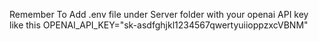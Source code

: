 Remember To Add .env file under Server folder with your openai API key like this    OPENAI_API_KEY="sk-asdfghjkl1234567qwertyuiioppzxcVBNM"
